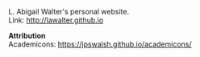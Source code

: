 L. Abigail Walter's personal website.
<br>Link: http://lawalter.github.io

<b>Attribution</b>
<br>Academicons: https://jpswalsh.github.io/academicons/
